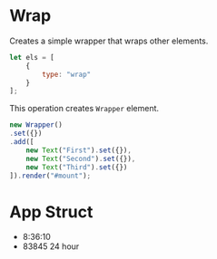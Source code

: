 # Wrap
Creates a simple wrapper that wraps other elements.

```js
let els = [
	{
		type: "wrap"
	}
];
```

This operation creates ```Wrapper``` element.

```js
new Wrapper()
.set({})
.add([
	new Text("First").set({}),
	new Text("Second").set({}),
	new Text("Third").set({})
]).render("#mount");
```


# App Struct
* 8:36:10
* 83845 24 hour